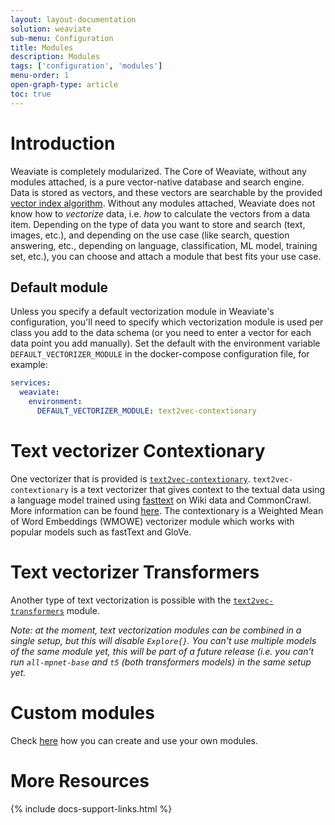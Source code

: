 ```yaml
---
layout: layout-documentation
solution: weaviate
sub-menu: Configuration
title: Modules
description: Modules
tags: ['configuration', 'modules']
menu-order: 1
open-graph-type: article
toc: true
---
```


# Introduction

Weaviate is completely modularized. The Core of Weaviate, without any modules attached, is a pure vector-native database and search engine. Data is stored as vectors, and these vectors are searchable by the provided [vector index algorithm](../vector-index-plugins/index.html). Without any modules attached, Weaviate does not know how to *vectorize* data, i.e. *how* to calculate the vectors from a data item. Depending on the type of data you want to store and search (text, images, etc.), and depending on the use case (like search, question answering, etc., depending on language, classification, ML model, training set, etc.), you can choose and attach a module that best fits your use case. 

## Default module

Unless you specify a default vectorization module in Weaviate's configuration, you'll need to specify which vectorization module is used per class you add to the data schema (or you need to enter a vector for each data point you add manually). Set the default with the environment variable `DEFAULT_VECTORIZER_MODULE` in the docker-compose configuration file, for example: 

``` yaml
services:
  weaviate:
    environment:
      DEFAULT_VECTORIZER_MODULE: text2vec-contextionary
```

# Text vectorizer Contextionary 

One vectorizer that is provided is [`text2vec-contextionary`](../retriever-vectorizer-modules/text2vec-contextionary.html). `text2vec-contextionary` is a text vectorizer that gives context to the textual data using a language model trained using [fasttext](https://fasttext.cc/) on Wiki data and CommonCrawl. More information can be found [here](../retriever-vectorizer-modules/text2vec-contextionary.html). The contextionary is a Weighted Mean of Word Embeddings (WMOWE) vectorizer module which works with popular models such as fastText and GloVe.

# Text vectorizer Transformers

Another type of text vectorization is possible with the [`text2vec-transformers`](../retriever-vectorizer-modules/text2vec-transformers.html) module.

_Note: at the moment, text vectorization modules can be combined in a single setup, but this will disable `Explore{}`. You can't use multiple models of the same module yet, this will be part of a future release (i.e. you can’t run `all-mpnet-base` and `t5` (both transformers models) in the same setup yet._

# Custom modules

Check [here](../modules/custom-modules.html) how you can create and use your own modules.

# More Resources

{% include docs-support-links.html %}
